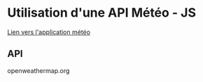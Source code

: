 # Utilisation d'une API Météo - JS
[Lien vers l'application météo](https://nicolarson.github.io/MeteoJS/)

## API 
openweathermap.org

